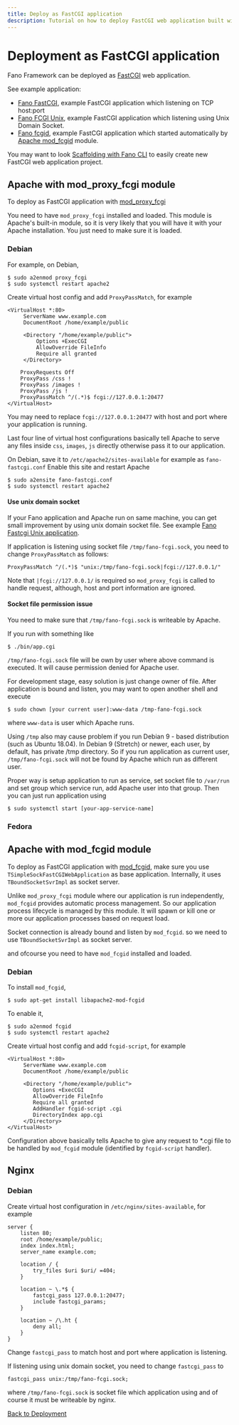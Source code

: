 ```yaml
---
title: Deploy as FastCGI application
description: Tutorial on how to deploy FastCGI web application built with Fano Framework to various web servers.
---
```


<h1 class="major">Deployment as FastCGI application</h1>

Fano Framework can be deployed as [FastCGI](https://fastcgi-archives.github.io/FastCGI_Specification.html) web application.

See example application:

- [Fano FastCGI](https://github.com/fanoframework/fano-fastcgi), example FastCGI application which listening on TCP host:port
- [Fano FCGI Unix](https://github.com/fanoframework/fano-fcgi-unix), example FastCGI application which listening using Unix Domain Socket.
- [Fano fcgid](https://github.com/fanoframework/fano-fcgid), example FastCGI application which started automatically by [Apache mod_fcgid](https://httpd.apache.org/mod_fcgid/mod/mod_fcgid.html) module.

You may want to look [Scaffolding with Fano CLI](/scaffolding-with-fano-cli) to easily
create new FastCGI web application project.

## Apache with mod_proxy_fcgi module

To deploy as FastCGI application with [mod_proxy_fcgi](https://httpd.apache.org/docs/2.4/mod/mod_proxy_fcgi.html)

You need to have `mod_proxy_fcgi` installed and loaded. This module is Apache's built-in module, so it is very likely that you will have it with your Apache installation. You just need to make sure it is loaded.

### Debian

For example, on Debian,

```
$ sudo a2enmod proxy_fcgi
$ sudo systemctl restart apache2
```

Create virtual host config and add `ProxyPassMatch`, for example

```
<VirtualHost *:80>
     ServerName www.example.com
     DocumentRoot /home/example/public

     <Directory "/home/example/public">
         Options +ExecCGI
         AllowOverride FileInfo
         Require all granted
     </Directory>

    ProxyRequests Off
    ProxyPass /css !
    ProxyPass /images !
    ProxyPass /js !
    ProxyPassMatch ^/(.*)$ fcgi://127.0.0.1:20477
</VirtualHost>
```
You may need to replace `fcgi://127.0.0.1:20477` with host and port where your
application is running.

Last four line of virtual host configurations basically tell Apache to serve any
files inside `css`, `images`, `js` directly otherwise pass it to our application.

On Debian, save it to `/etc/apache2/sites-available` for example as `fano-fastcgi.conf`
Enable this site and restart Apache

```
$ sudo a2ensite fano-fastcgi.conf
$ sudo systemctl restart apache2
```

#### Use unix domain socket

If your Fano application and Apache run on same machine, you can get small improvement by using unix domain socket file. See example [Fano Fastcgi Unix application](https://github.com/fanoframework/fano-fcgi-unix).

If application is listening using socket file `/tmp/fano-fcgi.sock`, you need to change `ProxyPassMatch` as follows:

```
ProxyPassMatch ^/(.*)$ "unix:/tmp/fano-fcgi.sock|fcgi://127.0.0.1/"
```
Note that `|fcgi://127.0.0.1/` is required so `mod_proxy_fcgi` is called to handle request, although, host and port information are ignored.

#### Socket file permission issue

You need to make sure that `/tmp/fano-fcgi.sock` is writeable by Apache.

If you run with something like

```
$ ./bin/app.cgi
```
`/tmp/fano-fcgi.sock` file will be own by user where above command is executed. It will cause permission denied for Apache user.

For development stage, easy solution is just change owner of file. After application is bound and listen, you may want to open another
shell and execute

```
$ sudo chown [your current user]:www-data /tmp-fano-fcgi.sock
```
where `www-data` is user which Apache runs.

Using `/tmp` also may cause problem if you run Debian 9 - based distribution (such as Ubuntu 18.04). In Debian 9 (Stretch) or newer, each user, by default, has private /tmp directory. So if you run application as current user, `/tmp/fano-fcgi.sock` will not be found by Apache which run as different user.

Proper way is setup application to run as service, set socket file to `/var/run` and set group which service run, add Apache user into that group. Then you can
just run application using

```
$ sudo systemctl start [your-app-service-name]
```

### Fedora


## Apache with mod_fcgid module

To deploy as FastCGI application with [mod_fcgid](https://httpd.apache.org/mod_fcgid/mod/mod_fcgid.html), make sure you use `TSimpleSockFastCGIWebApplication` as base application.
Internally, it uses `TBoundSocketSvrImpl` as socket server.

Unlike `mod_proxy_fcgi` module where our application is run independently,
`mod_fcgid` provides automatic process management. So our application process lifecycle is managed by this module. It will spawn or kill one or more our application processes based on request load.

Socket connection is already bound and listen by `mod_fcgid`. so we need to
use `TBoundSocketSvrImpl` as socket server.

and ofcourse you need to have `mod_fcgid` installed and loaded.

### Debian

To install `mod_fcgid`,

```
$ sudo apt-get install libapache2-mod-fcgid
```

To enable it,

```
$ sudo a2enmod fcgid
$ sudo systemctl restart apache2
```

Create virtual host config and add `fcgid-script`, for example

```
<VirtualHost *:80>
     ServerName www.example.com
     DocumentRoot /home/example/public

     <Directory "/home/example/public">
        Options +ExecCGI
        AllowOverride FileInfo
        Require all granted
        AddHandler fcgid-script .cgi
        DirectoryIndex app.cgi
     </Directory>
</VirtualHost>
```

Configuration above basically tells Apache to give any request to *.cgi file to
be handled by `mod_fcgid` module (identified by `fcgid-script` handler).

## Nginx

### Debian

Create virtual host configuration in `/etc/nginx/sites-available`, for example

```
server {
    listen 80;
    root /home/example/public;
    index index.html;
    server_name example.com;

    location / {
        try_files $uri $uri/ =404;
    }

    location ~ \.*$ {
        fastcgi_pass 127.0.0.1:20477;
        include fastcgi_params;
    }

    location ~ /\.ht {
        deny all;
    }
}
```
Change `fastcgi_pass` to match host and port where application is listening.

If listening using unix domain socket, you need to change `fastcgi_pass` to

```
fastcgi_pass unix:/tmp/fano-fcgi.sock;
```

where `/tmp/fano-fcgi.sock` is socket file which application using and of course it must be writeable by nginx.

[Back to Deployment](/deployment)
